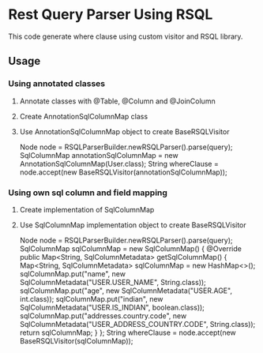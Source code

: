 # Rest Query Parser Using RSQL 

This code generate where clause using custom visitor and RSQL library. 

## Usage 
### Using annotated classes 
1. Annotate classes with @Table, @Column and @JoinColumn 
2. Create AnnotationSqlColumnMap class 
3. Use AnnotationSqlColumnMap object to create BaseRSQLVisitor


    Node node = RSQLParserBuilder.newRSQLParser().parse(query);
    SqlColumnMap annotationSqlColumnMap = new AnnotationSqlColumnMap(User.class);
    String whereClause = node.accept(new BaseRSQLVisitor(annotationSqlColumnMap));
    


### Using own sql column and field mapping
1. Create implementation of SqlColumnMap
2. Use SqlColumnMap implementation object to create BaseRSQLVisitor


    Node node = RSQLParserBuilder.newRSQLParser().parse(query);
    SqlColumnMap sqlColumnMap = new SqlColumnMap() {
            @Override
            public Map<String, SqlColumnMetadata> getSqlColumnMap() {
                Map<String, SqlColumnMetadata> sqlColumnMap = new HashMap<>();
                sqlColumnMap.put("name", new SqlColumnMetadata("USER.USER_NAME", String.class));
                sqlColumnMap.put("age", new SqlColumnMetadata("USER.AGE", int.class));
                sqlColumnMap.put("indian", new SqlColumnMetadata("USER.IS_INDIAN", boolean.class));
                sqlColumnMap.put("addresses.country.code",
                    new SqlColumnMetadata("USER_ADDRESS_COUNTRY.CODE", String.class));
                return sqlColumnMap;
            }
        };
    String whereClause = node.accept(new BaseRSQLVisitor(sqlColumnMap));
